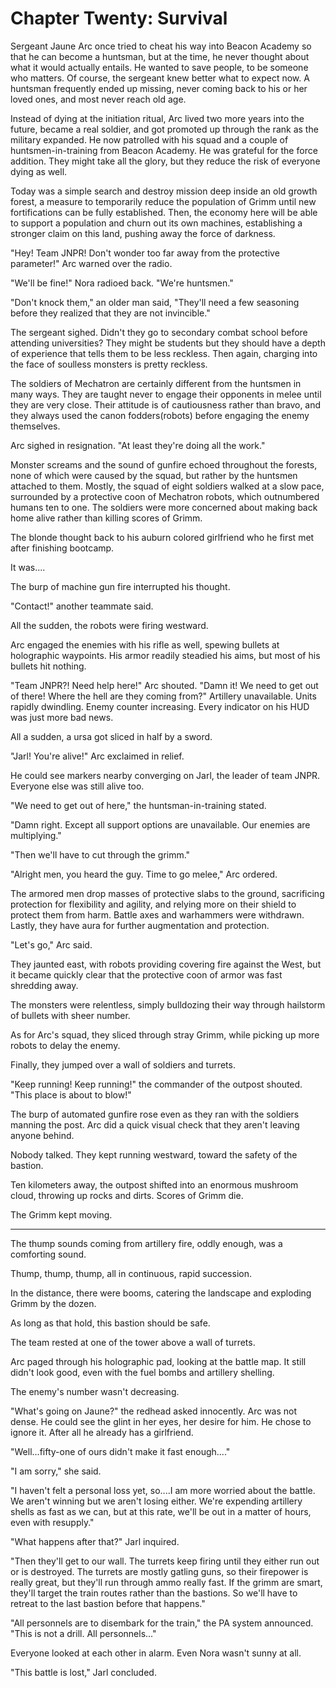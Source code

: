 # Chapter Twenty: Survival

Sergeant Jaune Arc once tried to cheat his way into Beacon Academy so that he can become a huntsman, but at the time, he never thought about what it would actually entails. He wanted to save people, to be someone who matters. Of course, the sergeant knew better what to expect now. A huntsman frequently ended up missing, never coming back to his or her loved ones, and most never reach old age.

Instead of dying at the initiation ritual, Arc lived two more years into the future, became a real soldier, and got promoted up through the rank as the military expanded. He now patrolled with his squad and a couple of huntsmen-in-training from Beacon Academy. He was grateful for the force addition. They might take all the glory, but they reduce the risk of everyone dying as well.

Today was a simple search and destroy mission deep inside an old growth forest, a measure to temporarily reduce the population of Grimm until new fortifications can be fully established. Then, the economy here will be able to support a population and churn out its own machines, establishing a stronger claim on this land, pushing away the force of darkness.

"Hey! Team JNPR! Don't wonder too far away from the protective parameter!" Arc warned over the radio.

"We'll be fine!" Nora radioed back. "We're huntsmen."

"Don't knock them," an older man said, "They'll need a few seasoning before they realized that they are not invincible."

The sergeant sighed. Didn't they go to secondary combat school before attending universities? They might be students but they should have a depth of experience that tells them to be less reckless. Then again, charging into the face of soulless monsters is pretty reckless.

The soldiers of Mechatron are certainly different from the huntsmen in many ways. They are taught never to engage their opponents in melee until they are very close. Their attitude is of cautiousness rather than bravo, and they always used the canon fodders(robots) before engaging the enemy themselves.

Arc sighed in resignation. "At least they're doing all the work."

Monster screams and the sound of gunfire echoed throughout the forests, none of which were caused by the squad, but rather by the huntsmen attached to them. Mostly, the squad of eight soldiers walked at a slow pace, surrounded by a protective coon of Mechatron robots, which outnumbered humans ten to one. The soldiers were more concerned about making back home alive rather than killing scores of Grimm.

The blonde thought back to his auburn colored girlfriend who he first met after finishing bootcamp.

It was....

The burp of machine gun fire interrupted his thought.

"Contact!" another teammate said.

All the sudden, the robots were firing westward.

Arc engaged the enemies with his rifle as well, spewing bullets at holographic waypoints. His armor readily steadied his aims, but most of his bullets hit nothing.

"Team JNPR?! Need help here!" Arc shouted. "Damn it! We need to get out of there! Where the hell are they coming from?" Artillery unavailable. Units rapidly dwindling. Enemy counter increasing. Every indicator on his HUD was just more bad news.

All a sudden, a ursa got sliced in half by a sword.

"Jarl! You're alive!" Arc exclaimed in relief.

He could see markers nearby converging on Jarl, the leader of team JNPR. Everyone else was still alive too.

"We need to get out of here," the huntsman-in-training stated.

"Damn right. Except all support options are unavailable. Our enemies are multiplying."

"Then we'll have to cut through the grimm."

"Alright men, you heard the guy. Time to go melee," Arc ordered.

The armored men drop masses of protective slabs to the ground, sacrificing protection for flexibility and agility, and relying more on their shield to protect them from harm. Battle axes and warhammers were withdrawn. Lastly, they have aura for further augmentation and protection.

"Let's go," Arc said.

They jaunted east, with robots providing covering fire against the West, but it became quickly clear that the protective coon of armor was fast shredding away.

The monsters were relentless, simply bulldozing their way through hailstorm of bullets with sheer number.

As for Arc's squad, they sliced through stray Grimm, while picking up more robots to delay the enemy.

Finally, they jumped over a wall of soldiers and turrets.

"Keep running! Keep running!" the commander of the outpost shouted. "This place is about to blow!"

The burp of automated gunfire rose even as they ran with the soldiers manning the post. Arc did a quick visual check that they aren't leaving anyone behind.

Nobody talked. They kept running westward, toward the safety of the bastion.

Ten kilometers away, the outpost shifted into an enormous mushroom cloud, throwing up rocks and dirts. Scores of Grimm die.

The Grimm kept moving.

***

The thump sounds coming from artillery fire, oddly enough, was a comforting sound.

Thump, thump, thump, all in continuous, rapid succession.

In the distance, there were booms, catering the landscape and exploding Grimm by the dozen.

As long as that hold, this bastion should be safe.

The team rested at one of the tower above a wall of turrets.

Arc paged through his holographic pad, looking at the battle map. It still didn't look good, even with the fuel bombs and artillery shelling.

The enemy's number wasn't decreasing.

"What's going on Jaune?" the redhead asked innocently. Arc was not dense. He could see the glint in her eyes, her desire for him. He chose to ignore it. After all he already has a girlfriend.

"Well...fifty-one of ours didn't make it fast enough...."

"I am sorry," she said.

"I haven't felt a personal loss yet, so....I am more worried about the battle. We aren't winning but we aren't losing either. We're expending artillery shells as fast as we can, but at this rate, we'll be out in a matter of hours, even with resupply."

"What happens after that?" Jarl inquired.

"Then they'll get to our wall. The turrets keep firing until they either run out or is destroyed. The turrets are mostly gatling guns, so their firepower is really great, but they'll run through ammo really fast. If the grimm are smart, they'll target the train routes rather than the bastions. So we'll have to retreat to the last bastion before that happens."

"All personnels are to disembark for the train," the PA system announced. "This is not a drill. All personnels..."

Everyone looked at each other in alarm. Even Nora wasn't sunny at all.

"This battle is lost," Jarl concluded.
